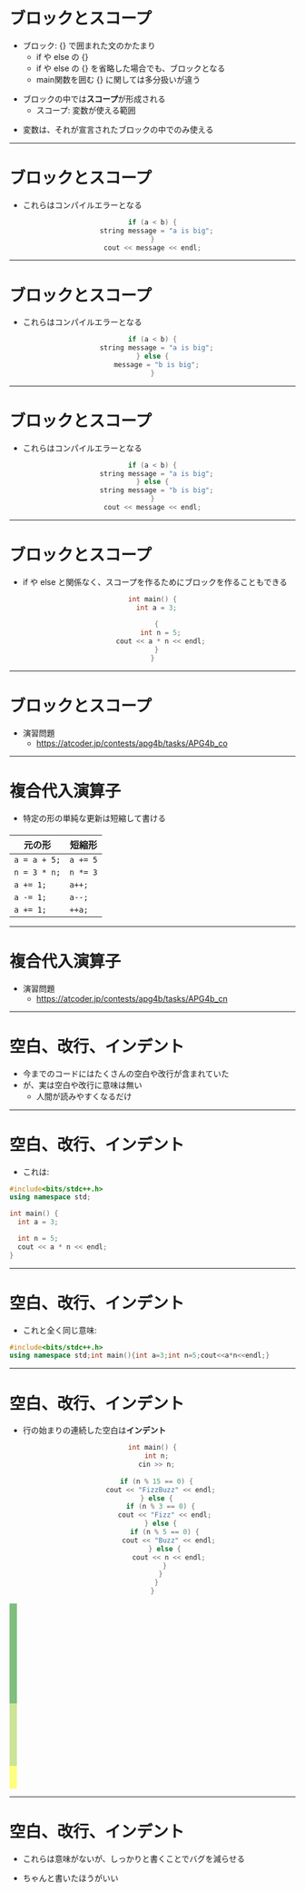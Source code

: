 # ブロックとスコープ

<v-clicks>

- ブロック: {} で囲まれた文のかたまり
  - if や else の {}
  - if や else の {} を省略した場合でも、ブロックとなる
  - main関数を囲む {} に関しては多分扱いが違う

+ ブロックの中では**スコープ**が形成される
  + スコープ: 変数が使える範囲

- 変数は、それが宣言されたブロックの中でのみ使える

</v-clicks>

---

# ブロックとスコープ

- これらはコンパイルエラーとなる

<center>

```cpp
if (a < b) {
  string message = "a is big";
}
cout << message << endl;
```

</center>

<style>

pre[class*='language-'] {
  width: 800px;
  margin-top: 20px;
}

.slidev-code code {
  font-size: 24px  !important;
}
</style>

---

# ブロックとスコープ

- これらはコンパイルエラーとなる

<center>

```cpp
if (a < b) {
  string message = "a is big";
} else {
  message = "b is big";
}
```

</center>

<style>

pre[class*='language-'] {
  width: 800px;
  margin-top: 20px;
}

.slidev-code code {
  font-size: 24px  !important;
}
</style>

---

# ブロックとスコープ

- これらはコンパイルエラーとなる

<center>

```cpp
if (a < b) {
  string message = "a is big";
} else {
  string message = "b is big";
}
cout << message << endl;
```

</center>

<style>

pre[class*='language-'] {
  width: 800px;
  margin-top: 20px;
}

.slidev-code code {
  font-size: 24px  !important;
}
</style>

---

# ブロックとスコープ

- if や else と関係なく、スコープを作るためにブロックを作ることもできる

<center>

```cpp
int main() {
  int a = 3;
  
  {
    int n = 5;
    cout << a * n << endl;
  }
}
```

</center>

<style>

pre[class*='language-'] {
  width: 800px;
  margin-top: 20px;
}

.slidev-code code {
  font-size: 20px  !important;
}

</style>

---

# ブロックとスコープ

- 演習問題
  - https://atcoder.jp/contests/apg4b/tasks/APG4b_co

---

# 複合代入演算子

- 特定の形の単純な更新は短縮して書ける

<center>

| 元の形          | 短縮形      |
|--------------|----------|
| `a = a + 5;` | `a += 5` |
| `n = 3 * n;` | `n *= 3` |
| `a += 1;`    | `a++;`   |
| `a -= 1;`    | `a--;`   |
| `a += 1;`    | `++a;`   |

</center>

<style>

table {
  margin-top: 20px;
  width: 600px;
}

</style>

---

# 複合代入演算子

- 演習問題
  - https://atcoder.jp/contests/apg4b/tasks/APG4b_cn

---

# 空白、改行、インデント

- 今までのコードにはたくさんの空白や改行が含まれていた
- が、実は空白や改行に意味は無い
  - 人間が読みやすくなるだけ

---

# 空白、改行、インデント

- これは:

```cpp
#include<bits/stdc++.h>
using namespace std;

int main() {
  int a = 3;

  int n = 5;
  cout << a * n << endl;
}
```

<style>

pre[class*='language-'] {
  width: 800px;
  margin-top: 20px;
}

.slidev-code code {
  font-size: 20px  !important;
}

</style>

---

# 空白、改行、インデント

- これと全く同じ意味:

```cpp
#include<bits/stdc++.h>
using namespace std;int main(){int a=3;int n=5;cout<<a*n<<endl;}
```

<style>

pre[class*='language-'] {
  width: 800px;
  margin-top: 20px;
}

.slidev-code code {
  font-size: 18px  !important;
}

</style>

---

# 空白、改行、インデント

- 行の始まりの連続した空白は**インデント**

<center>

```cpp
int main() {
  int n;
  cin >> n;
  
  if (n % 15 == 0) {
    cout << "FizzBuzz" << endl;
  } else {
    if (n % 3 == 0) {
      cout << "Fizz" << endl;
    } else {
      if (n % 5 == 0) {
        cout << "Buzz" << endl;
      } else {
        cout << n << endl;
      }
    }
  }
}
```

</center>

<div v-click class="box" id="box-0"></div>
<div v-click class="box" id="box-1"></div>
<div v-click class="box" id="box-2"></div>
<div v-click class="box" id="box-3"></div>
<div v-click class="box" id="box-4"></div>
<div v-click class="box" id="box-5"></div>

<style>

pre[class*='language-'] {
  width: 800px;
  margin-top: 20px;
}

.slidev-code code {
  font-size: 11.5px  !important;
}

.box {
  border: none;
  width: 13px;
}

#box-0 {
  top: 310px;
  left: 125px;

  background-color: green;
  opacity: 0.5;
  height: 18px;
}

#box-1 {
  top: 344px;
  left: 125px;

  background-color: green;
  opacity: 0.5;
  height: 158px;
}

#box-2 {
  top: 360px;
  left: 138px;

  background-color: yellowgreen;
  opacity: 0.5;
  height: 20px;
}

#box-3 {
  top: 395px;
  left: 138px;

  background-color: yellowgreen;
  opacity: 0.5;
  height: 90px;
}

#box-4 {
  top: 412px;
  left: 151px;

  background-color: yellow;
  opacity: 0.5;
  height: 20px;
}

#box-5 {
  top: 447px;
  left: 151px;

  background-color: yellow;
  opacity: 0.5;
  height: 20px;
}

</style>

---

# 空白、改行、インデント

- これらは意味がないが、しっかりと書くことでバグを減らせる

+ ちゃんと書いたほうがいい

